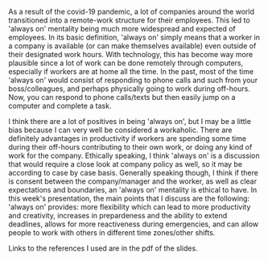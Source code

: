 As a result of the covid-19 pandemic, a lot of companies around the world transitioned into a remote-work structure for their employees. This led to 'always on' mentality being much more widespread and expected of employees. In its basic definition, 'always on' simply means that a worker in a company is available (or can make themselves available) even outside of their designated work hours. With technology, this has become way more plausible since a lot of work can be done remotely through computers, especially if workers are at home all the time. In the past, most of the time 'always on' would consist of responding to phone calls and such from your boss/colleagues, and perhaps physically going to work during off-hours. Now, you can respond to phone calls/texts but then easily jump on a computer and complete a task. 

I think there are a lot of positives in being 'always on', but I may be a little bias because I can very well be considered a workaholic. There are definitely advantages in productivity if workers are spending some time during their off-hours contributing to their own work, or doing any kind of work for the company. Ethically speaking, I think 'always on' is a discussion that would require a close look at company policy as well, so it may be according to case by case basis. Generally speaking though, I think if there is consent between the company/manager and the worker, as well as clear expectations and boundaries, an 'always on' mentality is ethical to have. In this week's presentation, the main points that I discuss are the following: 'always on' provides: more flexibility which can lead to more productivity and creativity, increases in prepardeness and the ability to extend deadlines, allows for more reactiveness during emergencies, and can allow people to work with others in different time zones/other shifts.


Links to the references I used are in the pdf of the slides.

